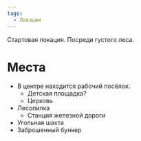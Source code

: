 ```yaml
---
tags:
  - Локации
---
```

Стартовая локация. Посреди густого леса. 
# Места
* В центре находится рабочий посёлок.
	* Детская площадка?
	* Церковь
* Лесопилка
	* Станция железной дороги
* Угольная шахта
* Заброшенный бункер
